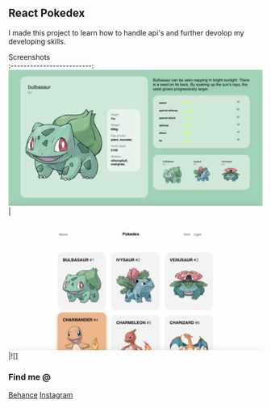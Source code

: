 
## React Pokedex

I made this project to learn how to handle api's and further devolop my developing skills.


Screenshots               
:-------------------------:
![](https://github.com/Abdirahim-A/Pokedex/blob/master/images/poke1.png?raw=true)|![](https://github.com/Abdirahim-A/Pokedex/blob/master/images/poke2.png?raw=true)|![]


### Find me @
[Behance](https://www.behance.net/abdigb510)
[Instagram](https://www.instagram.com/last_abdi/)
